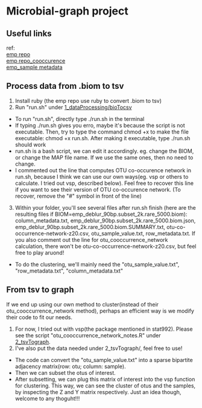 # Microbial-graph project  
## Useful links  
ref:  
[emp repo](https://github.com/biocore/emp)  
[emp repo_cooccurence](https://github.com/biocore/emp/tree/master/code/08-cooccurrence-nestedness/cooccurrence-network)  
[emp_sample metadata](https://github.com/biocore/emp/blob/master/data/mapping-files/emp_qiime_mapping_subset_2k.tsv)  
## Process data from .biom to tsv  
1. Install ruby (the emp repo use ruby to convert .biom to tsv)  
2. Run "run.sh" under [1_dataProcessing/bioTocsv](https://github.com/SzuHannah/Microbial-graph/tree/main/1_dataProcessing/biomTotsv)  
- To run "run.sh", directly type ./run.sh in the terminal   
- If typing ./run.sh gives you erro, maybe it's because the script is not executable. Then, try to type the command chmod +x to make the file executable: chmod +x run.sh. After making it executable, type ./run.sh should work  
- run.sh is a bash script, we can edit it accordingly. eg. change the BIOM, or change the MAP file name. If we use the same ones, then no need to change.  
- I commented out the line that computes OTU co-occurence network in run.sh, because I think we can use our own ways(eg. vsp or others to calculate. I tried out vsp, described below). Feel free to recover this line if you want to see their version of OTU co-occurence network. (To recover, remove the "#" symbol in front of the line)    
3. Within your folder, you'll see several files after run.sh finish (here are the resulting files if BIOM=emp_deblur_90bp.subset_2k.rare_5000.biom): column_metadata.txt, emp_deblur_90bp.subset_2k.rare_5000.biom.json, emp_deblur_90bp.subset_2k.rare_5000.biom.SUMMARY.txt, otu-co-occurrence-network-z20.csv, otu_sample_value.txt, row_metadata.txt. If you also comment out the line for otu_cooccurrence_network calculation, there won't be otu-co-occurrence-network-z20.csv, but feel free to play aruond!  
- To do the clustering, we'll mainly need the "otu_sample_value.txt", "row_metadata.txt", "column_metadata.txt"  
  
## From tsv to graph  
If we end up using our own method to cluster(instead of their otu_cooccurrence_network method), perhaps an efficient way is we modify their code to fit our needs.  
1. For now, I tried out with vsp(the package mentioned in stat992). Please see the script "otu_cooccurrence_network_notes.R" under [2_tsvTograph](https://github.com/SzuHannah/Microbial-graph/tree/main/2_tsvTograph).  
2. I've also put the data needed under 2_tsvTograph/, feel free to use!  
- The code can convert the "otu_sample_value.txt" into a sparse bipartite adjacency matrix(row: otu; column: sample).  
- Then we can subset the otus of interest.  
- After subsetting, we can plug this matrix of interest into the vsp function for clustering. This way, we can see the cluster of otus and the samples, by inspecting the Z and Y matrix respectively. Just an idea though, welcome to any thoguht!!!  

